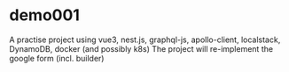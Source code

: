 # demo001
A practise project using vue3, nest.js, graphql-js, apollo-client, localstack, DynamoDB, docker (and possibly k8s)
The project will re-implement the google form (incl. builder)

